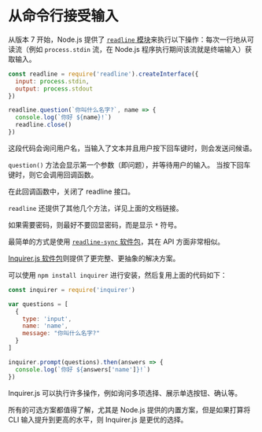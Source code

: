 # 从命令行接受输入

从版本 7 开始，Node.js 提供了 [`readline` 模块](http://nodejs.cn/api/readline.html)来执行以下操作：每次一行地从可读流（例如 `process.stdin` 流，在 Node.js 程序执行期间该流就是终端输入）获取输入。

```javascript
const readline = require('readline').createInterface({
  input: process.stdin,
  output: process.stdout
})

readline.question(`你叫什么名字?`, name => {
  console.log(`你好 ${name}!`)
  readline.close()
})
```

这段代码会询问用户名，当输入了文本并且用户按下回车键时，则会发送问候语。

`question()` 方法会显示第一个参数（即问题），并等待用户的输入。 当按下回车键时，则它会调用回调函数。

在此回调函数中，关闭了 readline 接口。

`readline` 还提供了其他几个方法，详见上面的文档链接。

如果需要密码，则最好不要回显密码，而是显示 `*` 符号。

最简单的方式是使用 [`readline-sync` 软件包](https://www.npmjs.com/package/readline-sync)，其在 API 方面非常相似。

[Inquirer.js 软件包](https://github.com/SBoudrias/Inquirer.js)则提供了更完整、更抽象的解决方案。

可以使用 `npm install inquirer` 进行安装，然后复用上面的代码如下：

```javascript
const inquirer = require('inquirer')

var questions = [
  {
    type: 'input',
    name: 'name',
    message: "你叫什么名字?"
  }
]

inquirer.prompt(questions).then(answers => {
  console.log(`你好 ${answers['name']}!`)
})
```

Inquirer.js 可以执行许多操作，例如询问多项选择、展示单选按钮、确认等。

所有的可选方案都值得了解，尤其是 Node.js 提供的内置方案，但是如果打算将 CLI 输入提升到更高的水平，则 Inquirer.js 是更优的选择。